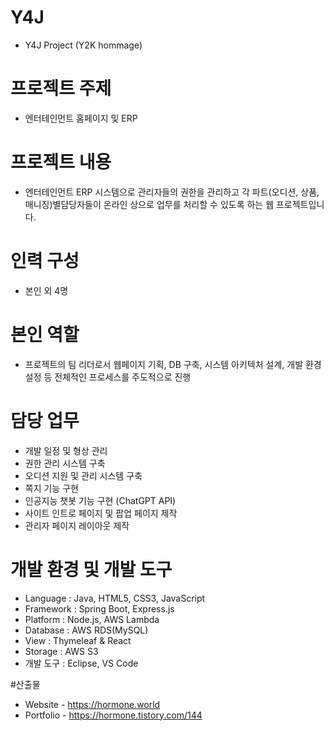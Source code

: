 # Y4J
- Y4J Project (Y2K hommage)

# 프로젝트 주제
- 엔터테인먼트 홈페이지 및 ERP

# 프로젝트 내용
- 엔터테인먼트 ERP 시스템으로 관리자들의 권한을 관리하고 각 파트(오디션, 상품, 매니징)별담당자들이 온라인 상으로 업무를 처리할 수 있도록 하는 웹 프로젝트입니다.

# 인력 구성
- 본인 외 4명

# 본인 역할
- 프로젝트의 팀 리더로서 웹페이지 기획, DB 구축, 시스템 아키텍처 설계, 개발 환경 설정 등 전체적인 프로세스를 주도적으로 진행

# 담당 업무
- 개발 일정 및 형상 관리 
- 권한 관리 시스템 구축 
- 오디션 지원 및 관리 시스템 구축 
- 쪽지 기능 구현 
- 인공지능 챗봇 기능 구현 (ChatGPT API) 
- 사이트 인트로 페이지 및 팝업 페이지 제작 
- 관리자 페이지 레이아웃 제작

# 개발 환경 및 개발 도구
- Language : Java, HTML5, CSS3, JavaScript
- Framework : Spring Boot, Express.js 
- Platform : Node.js, AWS Lambda 
- Database : AWS RDS(MySQL) 
- View : Thymeleaf & React 
- Storage : AWS S3
- 개발 도구 : Eclipse, VS Code

#산출물
- Website - https://hormone.world
- Portfolio - https://hormone.tistory.com/144

